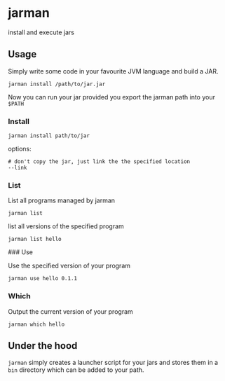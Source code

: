 # jarman

install and execute jars

## Usage

Simply write some code in your favourite JVM language and build a JAR.

```
jarman install /path/to/jar.jar
```

Now you can run your jar provided you export the jarman path into your `$PATH`

### Install

```
jarman install path/to/jar
```

options:
```
# don't copy the jar, just link the the specified location
--link
```

### List

List all programs managed by jarman
```
jarman list
```

list all versions of the specified program
```
jarman list hello
```

### Use

Use the specified version of your program

```
jarman use hello 0.1.1
```

### Which

Output the current version of your program

```
jarman which hello
```

## Under the hood

`jarman` simply creates a launcher script for your jars and stores them in a `bin` directory which can be added to your path.
